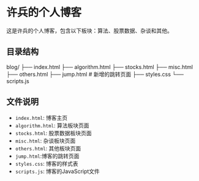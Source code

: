 # 许兵的个人博客

这是许兵的个人博客，包含以下板块：算法、股票数据、杂谈和其他。

## 目录结构

blog/
├── index.html
├── algorithm.html
├── stocks.html
├── misc.html
├── others.html
├── jump.html       # 新增的跳转页面
├── styles.css
└── scripts.js



## 文件说明

- `index.html`: 博客主页
- `algorithm.html`: 算法板块页面
- `stocks.html`: 股票数据板块页面
- `misc.html`: 杂谈板块页面
- `others.html`: 其他板块页面
- `jump.html`:博客的跳转页面
- `styles.css`: 博客的样式表
- `scripts.js`: 博客的JavaScript文件


